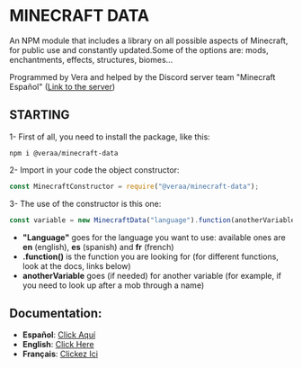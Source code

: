 # MINECRAFT DATA
An NPM module that includes a library on all possible aspects of Minecraft, for public use and constantly updated.Some of the options are: mods, enchantments, effects, structures, biomes...

Programmed by Vera and helped by the Discord server team "Minecraft Español" ([Link to the server](https://discord.gg/mc-es))

## STARTING
1- First of all, you need to install the package, like this:
```
npm i @veraa/minecraft-data
```
2- Import in your code the object constructor:
```js
const MinecraftConstructor = require("@veraa/minecraft-data");
```
3- The use of the constructor is this one:
```js
const variable = new MinecraftData("language").function(anotherVariable);
```
- **"Language"** goes for the language you want to use: available ones are __en__ (english), __es__ (spanish) and __fr__ (french)
- **.function()** is the function you are looking for (for different functions, look at the docs, links below)
- **anotherVariable** goes (if needed) for another variable (for example, if you need to look up after a mob through a name)

## Documentation:
- **Español**: [Click Aquí](https://github.com/Vera0011/Minecraft_data/blob/master/docs/apiEs.md)
- **English**: [Click Here](https://github.com/Vera0011/Minecraft_data/blob/master/docs/apiEn.md)
- **Français**: [Clickez Ici](https://github.com/Vera0011/Minecraft_data/blob/master/docs/apiFr.md)